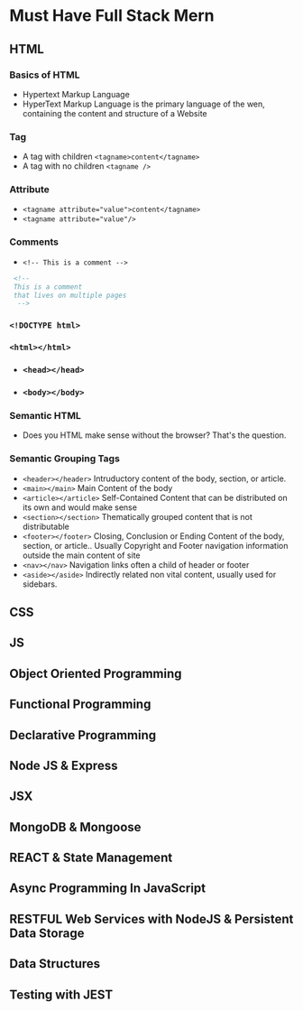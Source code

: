 # Must Have Full Stack Mern

## HTML

### Basics of HTML
- Hypertext Markup Language
- HyperText Markup Language is the primary language of the wen, containing the content and structure of a Website

### Tag
- A tag with children `<tagname>content</tagname>`
- A tag with no children `<tagname />`

### Attribute
- `<tagname attribute="value">content</tagname>`
- `<tagname attribute="value"/>`

### Comments
- `<!-- This is a comment -->`
```html
 <!-- 
 This is a comment 
 that lives on multiple pages
  -->
```

### `<!DOCTYPE html>`
### `<html></html>`
  - ### `<head></head>`
  - ### `<body></body>`

### Semantic HTML
 - Does you HTML make sense without the browser? That's the question.
### Semantic Grouping Tags
 - `<header></header>` Intruductory content of the body, section, or article.
 - `<main></main>` Main Content of the body
 - `<article></article>` Self-Contained Content that can be distributed on its own and would make sense
 - `<section></section>` Thematically grouped content that is not distributable
 - `<footer></footer>` Closing, Conclusion or Ending Content of the body, section, or article.. Usually Copyright and Footer navigation information outside the main content of site
 - `<nav></nav>` Navigation links often a child of header or footer
 - `<aside></aside>` Indirectly related non vital content, usually used for sidebars.

## CSS

## JS

## Object Oriented Programming

## Functional Programming

## Declarative Programming

## Node JS & Express

## JSX

## MongoDB & Mongoose

## REACT & State Management

## Async Programming In JavaScript

## RESTFUL Web Services with NodeJS & Persistent Data Storage

## Data Structures

## Testing with JEST
